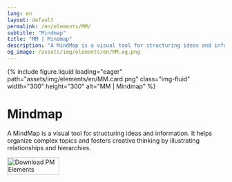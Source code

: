 ```yaml
---
lang: en
layout: default
permalink: /en/elements/MM/
subtitle: "Mindmap"
title: "MM | Mindmap"
description: "A MindMap is a visual tool for structuring ideas and information. It helps organize complex topics and fosters creative thinking by illustrating relationships and hierarchies."
og_image: /assets/img/elements/en/MM.og.png
---
```


{% include figure.liquid loading="eager" path="assets/img/elements/en/MM.card.png" class="img-fluid" width="300" height="300" alt="MM | Mindmap" %}

# Mindmap

A MindMap is a visual tool for structuring ideas and information. It helps organize complex topics and fosters creative thinking by illustrating relationships and hierarchies.

<a href="https://apps.apple.com/app/apple-store/id6738084498?pt=127441684&ct=website&mt=8">
  <img src="{{ "assets/img/en/appstore.png" | relative_url }}" width="120" height="40" alt="Download PM Elements">
</a>
